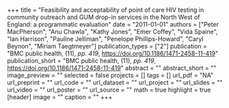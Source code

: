 +++
title = "Feasibility and acceptability of point of care HIV testing in community outreach and GUM drop-in services in the North West of England: a programmatic evaluation"
date = "2011-01-01"
authors = ["Peter MacPherson", "Anu Chawla", "Kathy Jones", "Emer Coffey", "Vida Spaine", "Ian Harrison", "Pauline Jelliman", "Penelope Phillips-Howard", "Caryl Beynon", "Miriam Taegtmeyer"]
publication_types = ["2"]
publication = "BMC public health, (11), _pp. 419_, https://doi.org/10.1186/1471-2458-11-419"
publication_short = "BMC public health, (11), _pp. 419_, https://doi.org/10.1186/1471-2458-11-419"
abstract = ""
abstract_short = ""
image_preview = ""
selected = false
projects = []
tags = []
url_pdf = "NA"
url_preprint = ""
url_code = ""
url_dataset = ""
url_project = ""
url_slides = ""
url_video = ""
url_poster = ""
url_source = ""
math = true
highlight = true
[header]
image = ""
caption = ""
+++
